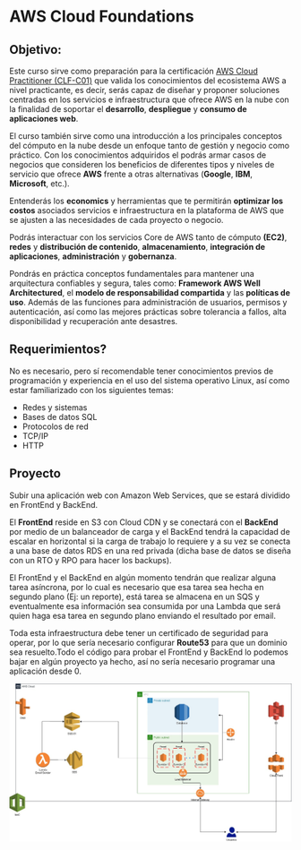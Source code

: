 # AWS Cloud Foundations

## Objetivo:

Este curso sirve como preparación para la certificación [AWS Cloud Practitioner (CLF-C01)](https://aws.amazon.com/es/certification/certified-cloud-practitioner/) que valida los conocimientos del ecosistema AWS a nivel practicante, es decir, serás capaz de diseñar y proponer soluciones centradas en los servicios e infraestructura que ofrece AWS en la nube con la finalidad de soportar el **desarrollo**, **despliegue** y **consumo de aplicaciones web**.

El curso también sirve como una introducción a los principales conceptos del cómputo en la nube desde un enfoque tanto de gestión y negocio como práctico. Con los conocimientos adquiridos el podrás armar casos de negocios que consideren los beneficios de diferentes tipos y niveles de servicio que ofrece **AWS** frente a otras alternativas (**Google**, **IBM**, **Microsoft**, etc.).

Entenderás los **economics** y herramientas que te permitirán **optimizar los costos** asociados servicios e infraestructura en la plataforma de AWS que se ajusten a las necesidades de cada proyecto o negocio.

Podrás interactuar con los servicios Core de AWS tanto de cómputo **(EC2)**, **redes** y **distribución de contenido**, **almacenamiento**, **integración de aplicaciones**, **administración** y **gobernanza**.

Pondrás en práctica conceptos fundamentales para mantener una arquitectura confiables y segura, tales como: **Framework AWS Well Architectured**, el **modelo de responsabilidad compartida** y las **políticas de uso**. Además de las funciones para administración de usuarios, permisos y autenticación, así como las mejores prácticas sobre tolerancia a fallos, alta disponibilidad y recuperación ante desastres. 

## Requerimientos?

No es necesario, pero sí recomendable tener conocimientos previos de programación y experiencia en el uso del sistema operativo Linux, así como estar familiarizado con los siguientes temas:

+ Redes y sistemas
+ Bases de datos SQL
+ Protocolos de red
+ TCP/IP
+ HTTP

## Proyecto

Subir una aplicación web con Amazon Web Services, que se estará dividido en FrontEnd y BackEnd.

El **FrontEnd** reside en S3 con Cloud CDN y se conectará con el **BackEnd** por medio de un balanceador de carga y  el BackEnd tendrá la capacidad de escalar en horizontal si la carga de trabajo lo requiere y a su vez se conecta a una base de datos RDS en una red privada (dicha base de datos se diseña con un RTO y RPO para hacer los backups).

El FrontEnd y el BackEnd en algún momento tendrán que realizar alguna tarea asíncrona, por lo cual es necesario que esa tarea sea hecha en segundo plano (Ej: un reporte), está tarea se almacena en un SQS y eventualmente esa información sea consumida por una Lambda que será quien haga esa tarea en segundo plano enviando el resultado por email. 

Toda esta infraestructura debe tener un certificado de seguridad para operar, por lo que sería necesario configurar **Route53** para que un dominio sea resuelto.Todo el código para probar el FrontEnd y BackEnd lo podemos bajar en algún proyecto ya hecho, así no sería necesario programar una aplicación desde 0.

<img src="assets/arquitectura-Infra.jpg">